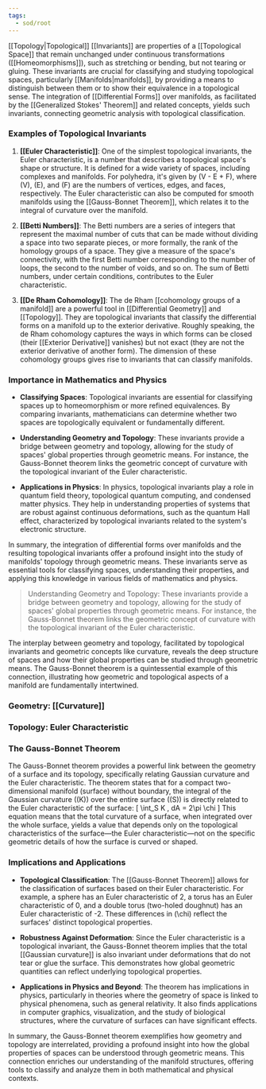 ```yaml
---
tags:
  - sod/root
---
```



[[Topology|Topological]] [[Invariants]] are properties of a [[Topological Space]] that remain unchanged under continuous transformations ([[Homeomorphisms]]), such as stretching or bending, but not tearing or gluing. These invariants are crucial for classifying and studying topological spaces, particularly [[Manifolds|manifolds]], by providing a means to distinguish between them or to show their equivalence in a topological sense. The integration of [[Differential Forms]] over manifolds, as facilitated by the [[Generalized Stokes' Theorem]] and related concepts, yields such invariants, connecting geometric analysis with topological classification.

### Examples of Topological Invariants

1. **[[Euler Characteristic]]**: One of the simplest topological invariants, the Euler characteristic, is a number that describes a topological space's shape or structure. It is defined for a wide variety of spaces, including complexes and manifolds. For polyhedra, it's given by \(V - E + F\), where \(V\), \(E\), and \(F\) are the numbers of vertices, edges, and faces, respectively. The Euler characteristic can also be computed for smooth manifolds using the [[Gauss-Bonnet Theorem]], which relates it to the integral of curvature over the manifold.

2. **[[Betti Numbers]]**: The Betti numbers are a series of integers that represent the maximal number of cuts that can be made without dividing a space into two separate pieces, or more formally, the rank of the homology groups of a space. They give a measure of the space's connectivity, with the first Betti number corresponding to the number of loops, the second to the number of voids, and so on. The sum of Betti numbers, under certain conditions, contributes to the Euler characteristic.

3. **[[De Rham Cohomology]]**: The de Rham [[cohomology groups of a manifold]] are a powerful tool in [[Differential Geometry]] and [[Topology]]. They are topological invariants that classify the differential forms on a manifold up to the exterior derivative. Roughly speaking, the de Rham cohomology captures the ways in which forms can be closed (their [[Exterior Derivative]] vanishes) but not exact (they are not the exterior derivative of another form). The dimension of these cohomology groups gives rise to invariants that can classify manifolds.

### Importance in Mathematics and Physics

- **Classifying Spaces**: Topological invariants are essential for classifying spaces up to homeomorphism or more refined equivalences. By comparing invariants, mathematicians can determine whether two spaces are topologically equivalent or fundamentally different.

- **Understanding Geometry and Topology**: These invariants provide a bridge between geometry and topology, allowing for the study of spaces' global properties through geometric means. For instance, the Gauss-Bonnet theorem links the geometric concept of curvature with the topological invariant of the Euler characteristic.

- **Applications in Physics**: In physics, topological invariants play a role in quantum field theory, topological quantum computing, and condensed matter physics. They help in understanding properties of systems that are robust against continuous deformations, such as the quantum Hall effect, characterized by topological invariants related to the system's electronic structure.

In summary, the integration of differential forms over manifolds and the resulting topological invariants offer a profound insight into the study of manifolds' topology through geometric means. These invariants serve as essential tools for classifying spaces, understanding their properties, and applying this knowledge in various fields of mathematics and physics.

> Understanding Geometry and Topology: These invariants provide a bridge between geometry and topology, allowing for the study of spaces' global properties through geometric means. For instance, the Gauss-Bonnet theorem links the geometric concept of curvature with the topological invariant of the Euler characteristic.

The interplay between geometry and topology, facilitated by topological invariants and geometric concepts like curvature, reveals the deep structure of spaces and how their global properties can be studied through geometric means. The Gauss-Bonnet theorem is a quintessential example of this connection, illustrating how geometric and topological aspects of a manifold are fundamentally intertwined.

### Geometry: [[Curvature]]

### Topology: Euler Characteristic



### The Gauss-Bonnet Theorem

The Gauss-Bonnet theorem provides a powerful link between the geometry of a surface and its topology, specifically relating Gaussian curvature and the Euler characteristic. The theorem states that for a compact two-dimensional manifold (surface) without boundary, the integral of the Gaussian curvature (\(K\)) over the entire surface (\(S\)) is directly related to the Euler characteristic of the surface:
\[ \int_S K \, dA = 2\pi \chi \]
This equation means that the total curvature of a surface, when integrated over the whole surface, yields a value that depends only on the topological characteristics of the surface—the Euler characteristic—not on the specific geometric details of how the surface is curved or shaped.

### Implications and Applications

- **Topological Classification**: The [[Gauss-Bonnet Theorem]] allows for the classification of surfaces based on their Euler characteristic. For example, a sphere has an Euler characteristic of 2, a torus has an Euler characteristic of 0, and a double torus (two-holed doughnut) has an Euler characteristic of -2. These differences in \(\chi\) reflect the surfaces' distinct topological properties.

- **Robustness Against Deformation**: Since the Euler characteristic is a topological invariant, the Gauss-Bonnet theorem implies that the total [[Gaussian curvature]] is also invariant under deformations that do not tear or glue the surface. This demonstrates how global geometric quantities can reflect underlying topological properties.

- **Applications in Physics and Beyond**: The theorem has implications in physics, particularly in theories where the geometry of space is linked to physical phenomena, such as general relativity. It also finds applications in computer graphics, visualization, and the study of biological structures, where the curvature of surfaces can have significant effects.

In summary, the Gauss-Bonnet theorem exemplifies how geometry and topology are interrelated, providing a profound insight into how the global properties of spaces can be understood through geometric means. This connection enriches our understanding of the manifold structures, offering tools to classify and analyze them in both mathematical and physical contexts.

